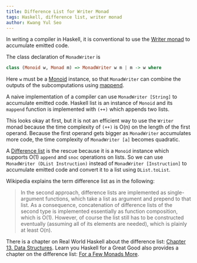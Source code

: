 ```yaml
---
title: Difference List for Writer Monad
tags: Haskell, difference list, writer monad
author: Kwang Yul Seo
---
```


In writing a compiler in Haskell, it is conventional to use the [Writer
monad][writer] to accumulate emitted code.

The class declaration of `MonadWriter` is

```haskell
class (Monoid w, Monad m) => MonadWriter w m | m -> w where
```

Here `w` must be a [Monoid][monoid] instance, so that `MonadWriter` can combine
the outputs of the subcomputations using [mappend][mappend].

A naive implementation of a compiler can use `MonadWriter [String]` to
accumulate emitted code. Haskell list is an instance of `Monoid` and its
`mappend` function is implemented with `(++)` which appends two lists.

This looks okay at first, but it is not an efficient way to use the `Writer`
monad because the time complexity of `(++)` is O(n) on the length of the first
operand.  Because the first operand gets bigger as `MonadWriter` accumulates
more code, the time complexity of `MonadWriter [a]` becomes quadratic.

A [Difference list][difference-list] is the rescue because it is a `Monoid`
instance which supports O(1) `append` and `snoc` operations on lists. So we can
use `MonadWriter (DList Instruction)` instead of `MonadWriter [Instruction]` to
accumulate emitted code and convert it to a list using `DList.toList`.

Wikipedia explains the term difference list as in the following:

> In the second approach, difference lists are implemented as single-argument
> functions, which take a list as argument and prepend to that list. As a
> consequence, concatenation of difference lists of the second type is
> implemented essentially as function composition, which is O(1). However, of
> course the list still has to be constructed eventually (assuming all of its
> elements are needed), which is plainly at least O(n).

There is a chapter on Real World Haskell about the difference list: [Chapter 13.
Data Structures][real-world-chap13]. Learn you Haskell for a Great Good also
provides a chapter on the difference list: [For a Few Monads More][lyhgg].

[writer]: https://hackage.haskell.org/package/mtl-2.0.1.0/docs/Control-Monad-Writer-Lazy.html
[monoid]: http://hackage.haskell.org/package/base-4.6.0.1/docs/Data-Monoid.html
[mappend]: http://hackage.haskell.org/package/base-4.6.0.1/docs/Data-Monoid.html#v:mappend
[difference-list]: https://en.wikipedia.org/wiki/Difference_list
[real-world-chap13]: http://book.realworldhaskell.org/read/data-structures.html
[lyhgg]: http://learnyouahaskell.com/for-a-few-monads-more
